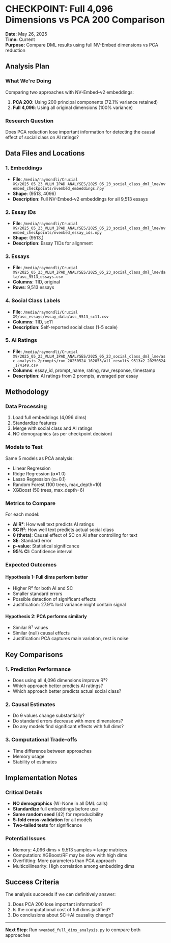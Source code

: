 # CHECKPOINT: Full 4,096 Dimensions vs PCA 200 Comparison

**Date:** May 26, 2025  
**Time:** Current  
**Purpose:** Compare DML results using full NV-Embed dimensions vs PCA reduction

## Analysis Plan

### What We're Doing
Comparing two approaches with NV-Embed-v2 embeddings:
1. **PCA 200**: Using 200 principal components (72.1% variance retained)
2. **Full 4,096**: Using all original dimensions (100% variance)

### Research Question
Does PCA reduction lose important information for detecting the causal effect of social class on AI ratings?

## Data Files and Locations

### 1. Embeddings
- **File**: `/media/raymondli/Crucial X9/2025_05_23_VLLM_IPAD_ANALYSES/2025_05_23_social_class_dml_lme/nvembed_checkpoints/nvembed_embeddings.npy`
- **Shape**: (9513, 4096)
- **Description**: Full NV-Embed-v2 embeddings for all 9,513 essays

### 2. Essay IDs
- **File**: `/media/raymondli/Crucial X9/2025_05_23_VLLM_IPAD_ANALYSES/2025_05_23_social_class_dml_lme/nvembed_checkpoints/nvembed_essay_ids.npy`
- **Shape**: (9513,)
- **Description**: Essay TIDs for alignment

### 3. Essays
- **File**: `/media/raymondli/Crucial X9/2025_05_23_VLLM_IPAD_ANALYSES/2025_05_23_social_class_dml_lme/data/asc_9513_essays.csv`
- **Columns**: TID, original
- **Rows**: 9,513 essays

### 4. Social Class Labels
- **File**: `/media/raymondli/Crucial X9/asc_essays/essay_data/asc_9513_sc11.csv`
- **Columns**: TID, sc11
- **Description**: Self-reported social class (1-5 scale)

### 5. AI Ratings
- **File**: `/media/raymondli/Crucial X9/2025_05_23_VLLM_IPAD_ANALYSES/2025_05_23_social_class_dml_lme/asc_analysis_2prompts/run_20250524_162055/all_results_9513x2_20250524_174149.csv`
- **Columns**: essay_id, prompt_name, rating, raw_response, timestamp
- **Description**: AI ratings from 2 prompts, averaged per essay

## Methodology

### Data Processing
1. Load full embeddings (4,096 dims)
2. Standardize features
3. Merge with social class and AI ratings
4. NO demographics (as per checkpoint decision)

### Models to Test
Same 5 models as PCA analysis:
- Linear Regression
- Ridge Regression (α=1.0)
- Lasso Regression (α=0.1)
- Random Forest (100 trees, max_depth=10)
- XGBoost (50 trees, max_depth=6)

### Metrics to Compare
For each model:
- **AI R²**: How well text predicts AI ratings
- **SC R²**: How well text predicts actual social class
- **θ (theta)**: Causal effect of SC on AI after controlling for text
- **SE**: Standard error
- **p-value**: Statistical significance
- **95% CI**: Confidence interval

### Expected Outcomes

#### Hypothesis 1: Full dims perform better
- Higher R² for both AI and SC
- Smaller standard errors
- Possible detection of significant effects
- Justification: 27.9% lost variance might contain signal

#### Hypothesis 2: PCA performs similarly
- Similar R² values
- Similar (null) causal effects
- Justification: PCA captures main variation, rest is noise

## Key Comparisons

### 1. Prediction Performance
- Does using all 4,096 dimensions improve R²?
- Which approach better predicts AI ratings?
- Which approach better predicts actual social class?

### 2. Causal Estimates
- Do θ values change substantially?
- Do standard errors decrease with more dimensions?
- Do any models find significant effects with full dims?

### 3. Computational Trade-offs
- Time difference between approaches
- Memory usage
- Stability of estimates

## Implementation Notes

### Critical Details
- **NO demographics** (W=None in all DML calls)
- **Standardize** full embeddings before use
- **Same random seed** (42) for reproducibility
- **5-fold cross-validation** for all models
- **Two-tailed tests** for significance

### Potential Issues
- Memory: 4,096 dims × 9,513 samples = large matrices
- Computation: XGBoost/RF may be slow with high dims
- Overfitting: More parameters than PCA approach
- Multicollinearity: High correlation among embedding dims

## Success Criteria

The analysis succeeds if we can definitively answer:
1. Does PCA 200 lose important information?
2. Is the computational cost of full dims justified?
3. Do conclusions about SC→AI causality change?

---

**Next Step**: Run `nvembed_full_dims_analysis.py` to compare both approaches